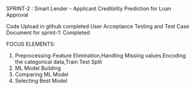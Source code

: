 SPRINT-2 : Smart Lender - Applicant Credibility Prediction for Loan Approval

  Code Upload in github completed
  User Acceptance Testing and Test Case Document for sprint-1: Completed
  
FOCUS ELEMENTS:

1. Preprocessing-Feature Elimination,Handling Missing values,Encoding the categorical data,Train Test Split
2. ML Model Building
3. Comparing ML Model
4. Selecting Best Model
